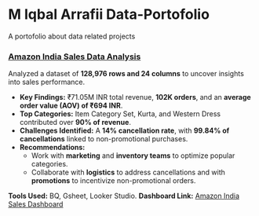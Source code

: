 # M Iqbal Arrafii Data-Portofolio
A portofolio about data related projects

### [Amazon India Sales Data Analysis](./Amazon%20India%20Sales%20Analysis)
Analyzed a dataset of **128,976 rows and 24 columns** to uncover insights into sales performance.  
- **Key Findings:** ₹71.05M INR total revenue, **102K orders**, and an **average order value (AOV) of ₹694 INR**.  
- **Top Categories:** Item Category Set, Kurta, and Western Dress contributed over **90% of revenue**.  
- **Challenges Identified:** A **14% cancellation rate**, with **99.84% of cancellations** linked to non-promotional purchases.  
- **Recommendations:**  
  - Work with **marketing** and **inventory teams** to optimize popular categories.  
  - Collaborate with **logistics** to address cancellations and with **promotions** to incentivize non-promotional orders.  

**Tools Used:** BQ, Gsheet, Looker Studio.
**Dashboard Link:** [Amazon India Sales Dashboard](https://lookerstudio.google.com/reporting/34b32deb-7115-4876-9353-913ab6c88ca9)  

